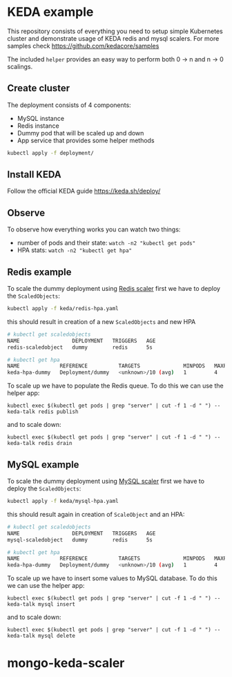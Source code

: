 # KEDA example

This repository consists of everything you need to setup simple Kubernetes 
cluster and demonstrate usage of KEDA redis and mysql scalers. For more
samples check https://github.com/kedacore/samples

The included `helper` provides an easy way to perform both 0 -> n and n -> 0 scalings.  

## Create cluster
The deployment consists of 4 components:
- MySQL instance
- Redis instance
- Dummy pod that will be scaled up and down
- App service that provides some helper methods
```sh
kubectl apply -f deployment/
```

## Install KEDA
Follow the official KEDA guide https://keda.sh/deploy/


## Observe
To observe how everything works you can watch two things:
- number of pods and their state: `watch -n2 "kubectl get pods"`
- HPA stats: `watch -n2 "kubectl get hpa"`


## Redis example
To scale the dummy deployment using 
[Redis scaler](https://keda.sh/scalers/redis-lists/) first we have to
deploy the `ScaledObjects`:
```sh
kubectl apply -f keda/redis-hpa.yaml
```
this should result in creation of a new `ScaledObjects` and new HPA
```sh
# kubectl get scaledobjects
NAME                 DEPLOYMENT   TRIGGERS   AGE
redis-scaledobject   dummy        redis      5s

# kubectl get hpa
NAME             REFERENCE          TARGETS              MINPODS   MAXPODS   REPLICAS   AGE
keda-hpa-dummy   Deployment/dummy   <unknown>/10 (avg)   1         4         0          45s
```

To scale up we have to populate the Redis queue. To do this we can use the helper app:
```shell script
kubectl exec $(kubectl get pods | grep "server" | cut -f 1 -d " ") -- keda-talk redis publish
```
and to scale down:
```shell script
kubectl exec $(kubectl get pods | grep "server" | cut -f 1 -d " ") -- keda-talk redis drain
```

## MySQL example
To scale the dummy deployment using 
[MySQL scaler](https://keda.sh/scalers/mysql/) first we have to
deploy the `ScaledObjects`:
```sh
kubectl apply -f keda/mysql-hpa.yaml
```
this should result again in creation of `ScaleObject` and an HPA:
```sh
# kubectl get scaledobjects
NAME                 DEPLOYMENT   TRIGGERS   AGE
mysql-scaledobject   dummy        redis      5s

# kubectl get hpa
NAME             REFERENCE          TARGETS              MINPODS   MAXPODS   REPLICAS   AGE
keda-hpa-dummy   Deployment/dummy   <unknown>/10 (avg)   1         4         0          45s
```

To scale up we have to insert some values to MySQL database. 
To do this we can use the helper app:
```shell script
kubectl exec $(kubectl get pods | grep "server" | cut -f 1 -d " ") -- keda-talk mysql insert
```
and to scale down:
```shell script
kubectl exec $(kubectl get pods | grep "server" | cut -f 1 -d " ") -- keda-talk mysql delete
```
# mongo-keda-scaler

